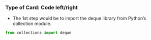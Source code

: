 ### Type of Card: Code left/right ###

- The 1st step would be to import the deque library from Python’s collection module.

```python
from collections import deque
```
